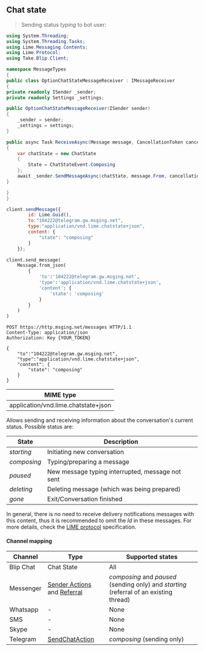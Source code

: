 ## Chat state

>Sending status *typing* to bot user:

```csharp
using System.Threading;
using System.Threading.Tasks;
using Lime.Messaging.Contents;
using Lime.Protocol;
using Take.Blip.Client;

namespace MessageTypes
{
public class OptionChatStateMessageReceiver : IMessageReceiver
{
private readonly ISender _sender;
private readonly Settings _settings;

public OptionChatStateMessageReceiver(ISender sender)
{
    _sender = sender;
    _settings = settings;
}

public async Task ReceiveAsync(Message message, CancellationToken cancellationToken)
{
    var chatState = new ChatState
    {
        State = ChatStateEvent.Composing
    };
    await _sender.SendMessageAsync(chatState, message.From, cancellationToken);
}

}
}
```

```javascript
client.sendMessage({
        id: Lime.Guid(),
        to:"104222@telegram.gw.msging.net",
        type:"application/vnd.lime.chatstate+json",
        content: {
            "state": "composing"
        }
    });
```

```python
client.send_message(
    Message.from_json(
        {
            'to':'104222@telegram.gw.msging.net',
            'type':'application/vnd.lime.chatstate+json',
            'content': {
                'state': 'composing'
            }
        }
    )
)
```

```http
POST https://http.msging.net/messages HTTP/1.1
Content-Type: application/json
Authorization: Key {YOUR_TOKEN}

{
    "to":"104222@telegram.gw.msging.net",
    "type":"application/vnd.lime.chatstate+json",
    "content": {
        "state": "composing"
    }
}
```

| MIME type                           |
|-------------------------------------|
| application/vnd.lime.chatstate+json |

Allows sending and receiving information about the conversation's current status. Possible status are:

| State       | Description                                      |
|-------------|--------------------------------------------------|
| *starting*  | Initiating new conversation                      |
| *composing* | Typing/preparing a message                       |
| *paused*    | New message typing interrupted, message not sent |
| *deleting*  | Deleting message (which was being prepared)      |
| *gone*      | Exit/Conversation finished                       |

In general, there is no need to receive delivery notifications messages with this content, thus it is recommended to omit the *Id* in these messages. For more details, check the [LIME protocol](http://limeprotocol.org/content-types.html#chatstate) specification.

#### Channel mapping

| Channel   | Type                                                                                                                                                                                                           | Supported states                                                                        |
|-----------|----------------------------------------------------------------------------------------------------------------------------------------------------------------------------------------------------------------|-----------------------------------------------------------------------------------------|
| Blip Chat | Chat State                                                                                                                                                                                                     | All                                                                                     |
| Messenger | [Sender Actions](https://developers.facebook.com/docs/messenger-platform/send-api-reference/sender-actions) and [Referral](https://developers.facebook.com/docs/messenger-platform/webhook-reference/referral) | *composing* and *paused* (sending only) and *starting* (referral of an existing thread) |
| Whatsapp  | -                                                                                                                                                                                                              | None                                                                                    |
| SMS       | -                                                                                                                                                                                                              | None                                                                                    |
| Skype     | -                                                                                                                                                                                                              | None                                                                                    |
| Telegram  | [SendChatAction](https://core.telegram.org/bots/api#sendchataction)                                                                                                                                            | *composing* (sending only)                                                              |
